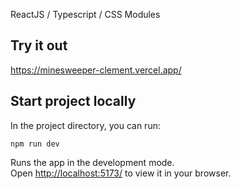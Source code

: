 ReactJS / Typescript / CSS Modules

## Try it out

https://minesweeper-clement.vercel.app/

## Start project locally

In the project directory, you can run:

`npm run dev`

Runs the app in the development mode.\
Open [http://localhost:5173/](http://localhost:5173/) to view it in your browser.
